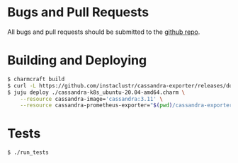 Bugs and Pull Requests
======================

All bugs and pull requests should be submitted to the [github repo](https://github.com/canonical/cassandra-operator).

Building and Deploying
======================

```sh
$ charmcraft build
$ curl -L https://github.com/instaclustr/cassandra-exporter/releases/download/v0.9.10/cassandra-exporter-agent-0.9.10.jar -o cassandra-exporter-agent.jar
$ juju deploy ./cassandra-k8s_ubuntu-20.04-amd64.charm \
    --resource cassandra-image='cassandra:3.11' \
    --resource cassandra-prometheus-exporter="$(pwd)/cassandra-exporter-agent.jar"
```

Tests
=====

```sh
$ ./run_tests
```
